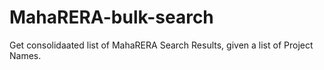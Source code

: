 # MahaRERA-bulk-search
Get consolidaated list of MahaRERA Search Results, given a list of Project Names.
